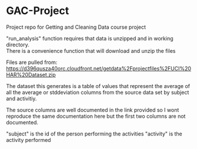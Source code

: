 GAC-Project
===========

Project repo for Getting and Cleaning Data course project


"run_analysis" function requires that data is unzipped and in working directory.  
There is a convenience function that will download and unzip the files 

Files are pulled from:
https://d396qusza40orc.cloudfront.net/getdata%2Fprojectfiles%2FUCI%20HAR%20Dataset.zip 

The dataset this generates is a table of values that represent the average of all the 
average or stddeviation columns from the source data set by subject and activitiy. 

The source columns are well documented in the link provided so I wont reproduce the same documentation here but the first two columns are not documented.

"subject" is the id of the person performing the activities
"activity" is the activity performed

